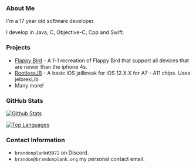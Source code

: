 ### About Me
I'm a 17 year old software developer.

I develop in Java, C, Objective-C, Cpp and Swift.

### Projects
- [Flappy Bird](https://github.com/brandonplank/flappybird/) - A 1-1 recreation of Flappy Bird that support all devices that are newer than the iphone 4s.
- [RootlessJB](https://github.com/brandonplank/rootlessJB4) - A basic iOS jailbreak for iOS 12.X.X for A7 - A11 chips. Uses jelbrekLib
- Many more!

### GitHub Stats

[![Github Stats](https://github-readme-stats.vercel.app/api?username=brandonplank&show_icons=true&theme=dark)](https://github.com/brandonplank)

[![Top Languages](https://github-readme-stats.vercel.app/api/top-langs/?username=brandonplank&layout=compact&langs_count=6&hide=assembly&theme=dark)](https://github.com/brandonplank/)

### Contact Information
- `brandonplank#3972` on Discord.
- `brandon@brandonplank.org` my personal contact email.
